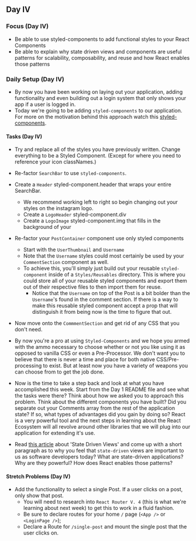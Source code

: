## Day IV

### Focus (Day IV)

- Be able to use styled-components to add functional styles to your React Components
- Be able to explain why state driven views and components are useful patterns for scalability, composability, and reuse and how React enables those patterns

### Daily Setup (Day IV)

- By now you have been working on laying out your application, adding functionality and even building out a login system that only shows your app if a user is logged in.
- Today we're going to be adding `styled-components` to our application. For more on the motivation behind this approach watch this [styled-components](https://youtu.be/bIK2NwoK9xk).

#### Tasks (Day IV)

- Try and replace all of the styles you have previously written. Change everything to be a Styled Component. (Except for where you need to reference your icon classNames.)

- Re-factor `SearchBar` to use `styled-components`.
- Create a `Header` styled-component.header that wraps your entire SearchBar.

  - We recommend working left to right so begin changing out your styles on the instagram logo.
  - Create a `LogoHeader` styled-component.div
  - Create a `LogoImage` styled-component.img that fills in the background of your

- Re-factor your `PostContainer` component use only styled components

  - Start with the `UserThumbnail` and `Username`
  - Note that the `Username` styles could most certainly be used by your `CommentSection` component as well.
  - To achieve this, you'll simply just build out your reusable `styled-component` inside of a `Styles/Reusables` directory. This is where you could store all of your reusable styled components and export them out of their respective files to then import them for reuse.
    - Notice that the `Username` on top of the Post is a bit bolder than the `Username`'s found in the comment section. If there is a way to make this reusable styled component accept a prop that will distinguish it from being now is the time to figure that out.

- Now move onto the `CommmentSection` and get rid of any CSS that you don't need.
- By now you're a pro at using `Styled-Components` and we hope you armed with the ammo necessary to choose whether or not you like using it as opposed to vanilla CSS or even a Pre-Processor. We don't want you to believe that there is never a time and place for both native CSS/Pre-processing to exist. But at least now you have a variety of weapons you can choose from to get the job done.

- Now is the time to take a step back and look at what you have accomplished this week. Start from the Day 1 README file and see what the tasks were there? Think about how we asked you to approach this problem. Think about the different components you have built? Did you separate out your Comments array from the rest of the application state? If so, what types of advantages did you gain by doing so? React is a very powerful tool and the next steps in learning about the React Ecosystem will all revolve around other libraries that we will plug into our application for extending it's use.

- Read [this article](https://dev.to/nimmo/state-driven-development-for-user-interfaces-part-1-an-introduction-27f1) about 'State Driven Views' and come up with a short paragraph as to why you feel that `state-driven` views are important to us as software developers today? What are state-driven applications? Why are they powerful? How does React enables those patterns?

#### Stretch Problems (Day IV)

- Add the functionality to select a single Post. If a user clicks on a post, only show that post.
  - You will need to research into `React Router V. 4` (this is what we're learning about next week) to get this to work in a fluid fashion.
  - Be sure to declare routes for your home `/` page (`<App />` or `<LoginPage />`);
  - Declare a Route for `/single-post` and mount the single post that the user clicks on.
